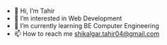 - 👋 Hi, I’m Tahir
- 👀 I’m interested in Web Development
- 🌱 I’m currently learning BE Computer Engineering
- 📫 How to reach me shikalgar.tahir04@gmail.com

<!---
tahir-1134/tahir-1134 is a ✨ special ✨ repository because its `README.md` (this file) appears on your GitHub profile.
You can click the Preview link to take a look at your changes.
--->
